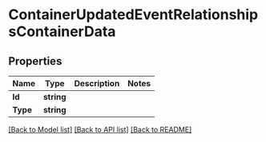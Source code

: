 # ContainerUpdatedEventRelationshipsContainerData

## Properties

Name | Type | Description | Notes
------------ | ------------- | ------------- | -------------
**Id** | **string** |  | 
**Type** | **string** |  | 

[[Back to Model list]](../README.md#documentation-for-models) [[Back to API list]](../README.md#documentation-for-api-endpoints) [[Back to README]](../README.md)


